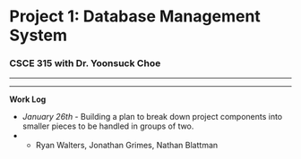 # Project 1: Database Management System
### CSCE 315 with Dr. Yoonsuck Choe

***

***

**Work Log**

* *January 26th* - Building a plan to break down project components into smaller pieces to be handled in groups of two.
* * Ryan Walters, Jonathan Grimes, Nathan Blattman
